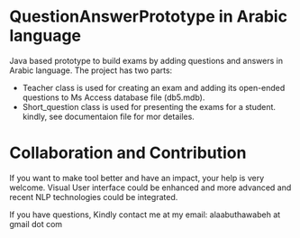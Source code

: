 # QuestionAnswerPrototype in Arabic language
Java based prototype to build exams by adding questions and answers in Arabic language.
The project has two parts: 
  - Teacher class is used for creating an exam and adding its open-ended questions to Ms Access database file (db5.mdb).
  - Short_question class is used for presenting the exams for a student.
  kindly, see documentaion file for mor detailes.
  
# Collaboration and Contribution  
If you want to make tool better and have an impact, your help is very welcome. 
Visual User interface could be enhanced and more advanced and recent NLP technologies could be integrated. 

If you have questions, Kindly contact me at my email: alaabuthawabeh at gmail dot com



